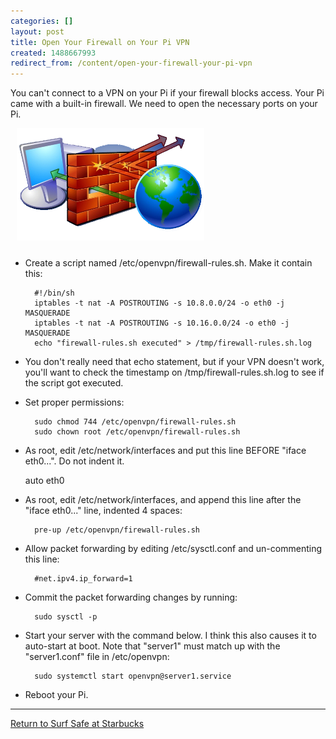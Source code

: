 ```yaml
---
categories: []
layout: post
title: Open Your Firewall on Your Pi VPN
created: 1488667993
redirect_from: /content/open-your-firewall-your-pi-vpn
---
```

You can't connect to a VPN on your Pi if your firewall blocks access.  Your Pi came with a built-in firewall.  We need to open the necessary ports on your Pi.

<img src="/files/firewall.png" height="180" width="300" style="margin: 0 0 10px 10px" >

* Create a script named /etc/openvpn/firewall-rules.sh.  Make it contain this:

        #!/bin/sh
        iptables -t nat -A POSTROUTING -s 10.8.0.0/24 -o eth0 -j MASQUERADE
        iptables -t nat -A POSTROUTING -s 10.16.0.0/24 -o eth0 -j MASQUERADE
        echo "firewall-rules.sh executed" > /tmp/firewall-rules.sh.log

* You don't really need that echo statement, but if your VPN doesn't work, you'll want to check the timestamp on /tmp/firewall-rules.sh.log to see if the script got executed.

* Set proper permissions:

        sudo chmod 744 /etc/openvpn/firewall-rules.sh
        sudo chown root /etc/openvpn/firewall-rules.sh

* As root, edit /etc/network/interfaces and put this line BEFORE "iface eth0...".  Do not indent it.

    auto eth0

* As root, edit /etc/network/interfaces, and append this line after the "iface eth0..." line, indented 4 spaces:

        pre-up /etc/openvpn/firewall-rules.sh

* Allow packet forwarding by editing /etc/sysctl.conf and un-commenting this line:

        #net.ipv4.ip_forward=1

* Commit the packet forwarding changes by running:

        sudo sysctl -p

* Start your server with the command below.  I think this also causes it to auto-start at boot.  Note that "server1" must match up with the "server1.conf" file in /etc/openvpn:

        sudo systemctl start openvpn@server1.service

* Reboot your Pi.

-----
[Return to Surf Safe at Starbucks](/content/surf-safe-starbucks#open_pi_wall)
